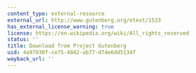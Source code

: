 ```yaml
---
content_type: external-resource
external_url: http://www.gutenberg.org/etext/1533
has_external_license_warning: true
license: https://en.wikipedia.org/wiki/All_rights_reserved
status: ''
title: Download from Project Gutenberg
uid: 4a97830f-ce75-4842-ab77-d74e6dd5134f
wayback_url: ''
---
```

